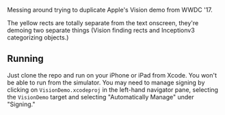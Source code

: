 Messing around trying to duplicate Apple's Vision demo from WWDC '17.

The yellow rects are totally separate from the text onscreen, they're demoing two separate things (Vision finding rects and Inceptionv3 categorizing objects.)

## Running

Just clone the repo and run on your iPhone or iPad from Xcode. You won't be able to run from the simulator. You may need to manage signing by clicking on `VisionDemo.xcodeproj` in the left-hand navigator pane, selecting the `VisionDemo` target and selecting "Automatically Manage" under "Signing."

